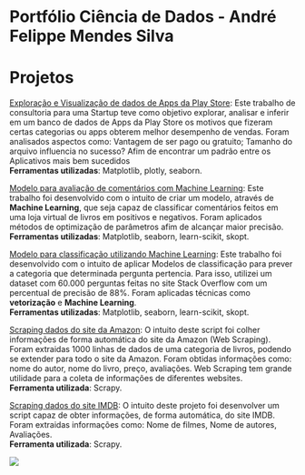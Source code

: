 # Portfólio Ciência de Dados - André Felippe Mendes Silva

# Projetos

<a  href='https://github.com/aandrefms/projects/blob/master/An%C3%A1lise%20de%20Apps/App.ipynb' target="_blank" rel="noopener noreferrer">Exploração e Visualização de dados de Apps da Play Store</a>: Este trabalho de consultoria para uma Startup teve como objetivo explorar, analisar e inferir em um banco de dados de Apps da Play Store os motivos que fizeram certas categorias ou apps obterem melhor desempenho de vendas. Foram analisados aspectos como: Vantagem de ser pago ou gratuito; Tamanho do arquivo influencia no sucesso? Afim de encontrar um padrão entre os Aplicativos mais bem sucedidos<br>
<strong>Ferramentas utilizadas</strong>: Matplotlib, plotly, seaborn.<br>

<a  href="https://github.com/aandrefms/projects/blob/master/Classifica%C3%A7%C3%A3o%20de%20Palavras/Classif_palavras.ipynb" target="_blank">Modelo para avaliação de comentários com Machine Learning</a>: Este trabalho foi desenvolvido com o intuito de criar um modelo, através de <strong>Machine Learning</strong>, que seja capaz de classificar comentários feitos em uma loja virtual de livros em positivos e negativos. Foram aplicados métodos de optimização de parâmetros afim de alcançar maior precisão.<br>
<strong>Ferramentas utilizadas</strong>: Matplotlib, seaborn, learn-scikit, skopt.<br>

<a  href="https://github.com/aandrefms/projects/blob/master/Stack%20Overflow/Stack%20Overflow.ipynb">Modelo para classificação utilizando Machine Learning</a>: Este trabalho foi desenvolvido com o intuito de aplicar Modelos de classificação para prever a categoria que determinada pergunta pertencia. Para isso, utilizei um dataset com 60.000 perguntas feitas no site Stack Overflow com um percentual de precisão de 88%. Foram aplicadas técnicas como <strong>vetorização</strong> e <strong>Machine Learning</strong>.<br>
<strong>Ferramentas utilizadas</strong>: Matplotlib, seaborn, learn-scikit, skopt.<br>

<a href="https://github.com/aandrefms/projects/blob/master/amazon1/amazon1/spiders/books.py" target="_blank">Scraping dados do site da Amazon</a>: O intuito deste script foi colher informações de forma automática do site da Amazon (Web Scraping). Foram extraidas 1000 linhas de dados de uma categoria de livros, podendo se extender para todo o site da Amazon. Foram obtidas informações como: nome do autor, nome do livro, preço, avaliações. Web Scraping tem grande utilidade para a coleta de informações de diferentes websites.<br>
<strong>Ferramenta utilizada</strong>: Scrapy.<br>

<a  href="https://github.com/aandrefms/projects/blob/master/imdb/imdb/spiders/imdb.py" target="_blank">Scraping dados do site IMDB</a>: O intuito deste projeto foi desenvolver um script capaz de obter informações, de forma automática, do site IMDB. Foram extraidas informações como: Nome de filmes, Nome de autores, Avaliações.<br>
<strong>Ferramenta utilizada</strong>: Scrapy.<br>

![](https://komarev.com/ghpvc/?username=aandrefms)
